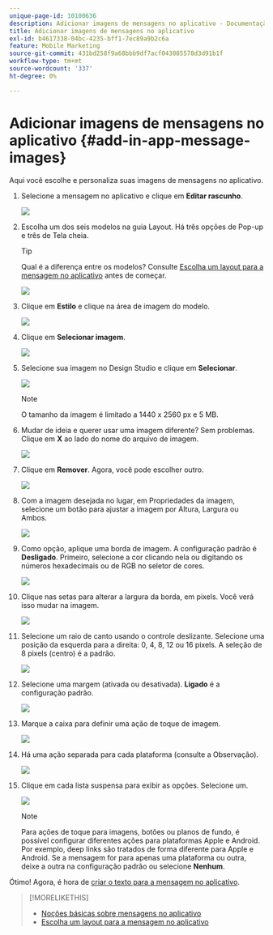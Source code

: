 ```yaml
---
unique-page-id: 10100636
description: Adicionar imagens de mensagens no aplicativo - Documentação do Marketo - Documentação do produto
title: Adicionar imagens de mensagens no aplicativo
exl-id: b4617338-04bc-4235-bff1-7ec89a9b2c6a
feature: Mobile Marketing
source-git-commit: 431bd258f9a68bbb9df7acf043085578d3d91b1f
workflow-type: tm+mt
source-wordcount: '337'
ht-degree: 0%

---
```


# Adicionar imagens de mensagens no aplicativo {#add-in-app-message-images}

Aqui você escolhe e personaliza suas imagens de mensagens no aplicativo.

1. Selecione a mensagem no aplicativo e clique em **Editar rascunho**.

   ![](assets/image2016-5-4-10-3a20-3a14.png)

1. Escolha um dos seis modelos na guia Layout. Há três opções de Pop-up e três de Tela cheia.

   >[!TIP]
   >
   >Qual é a diferença entre os modelos? Consulte [Escolha um layout para a mensagem no aplicativo](/help/marketo/product-docs/mobile-marketing/in-app-messages/creating-in-app-messages/choose-a-layout-for-your-in-app-message.md) antes de começar.

   ![](assets/image2016-5-4-10-3a21-3a33.png)

1. Clique em **Estilo** e clique na área de imagem do modelo.

   ![](assets/image2016-5-3-16-3a53-3a23.png)

1. Clique em **Selecionar imagem**.

   ![](assets/image2016-5-6-8-3a53-3a55.png)

1. Selecione sua imagem no Design Studio e clique em **Selecionar**.

   ![](assets/image2016-5-6-8-3a58-3a40.png)

   >[!NOTE]
   >
   >O tamanho da imagem é limitado a 1440 x 2560 px e 5 MB.

1. Mudar de ideia e querer usar uma imagem diferente? Sem problemas. Clique em **X** ao lado do nome do arquivo de imagem.

   ![](assets/image2016-5-6-9-3a0-3a16.png)

1. Clique em **Remover**. Agora, você pode escolher outro.

   ![](assets/image2016-5-6-9-3a1-3a3.png)

1. Com a imagem desejada no lugar, em Propriedades da imagem, selecione um botão para ajustar a imagem por Altura, Largura ou Ambos.

   ![](assets/image2016-5-6-9-3a4-3a47.png)

1. Como opção, aplique uma borda de imagem. A configuração padrão é **Desligado**. Primeiro, selecione a cor clicando nela ou digitando os números hexadecimais ou de RGB no seletor de cores.

   ![](assets/image2016-5-6-9-3a9-3a0.png)

1. Clique nas setas para alterar a largura da borda, em pixels. Você verá isso mudar na imagem.

   ![](assets/image2016-5-6-9-3a35-3a43.png)

1. Selecione um raio de canto usando o controle deslizante. Selecione uma posição da esquerda para a direita: 0, 4, 8, 12 ou 16 pixels. A seleção de 8 pixels (centro) é a padrão.

   ![](assets/image2016-5-6-9-3a39-3a28.png)

1. Selecione uma margem (ativada ou desativada). **Ligado** é a configuração padrão.

   ![](assets/image2016-5-6-9-3a42-3a15.png)

1. Marque a caixa para definir uma ação de toque de imagem.

   ![](assets/image2016-5-6-9-3a48-3a58.png)

1. Há uma ação separada para cada plataforma (consulte a Observação).

   ![](assets/image2016-5-6-9-3a50-3a15.png)

1. Clique em cada lista suspensa para exibir as opções. Selecione um.

   ![](assets/image2016-5-6-9-3a52-3a41.png)

   >[!NOTE]
   >
   >Para ações de toque para imagens, botões ou planos de fundo, é possível configurar diferentes ações para plataformas Apple e Android. Por exemplo, deep links são tratados de forma diferente para Apple e Android. Se a mensagem for para apenas uma plataforma ou outra, deixe a outra na configuração padrão ou selecione **Nenhum**.

Ótimo! Agora, é hora de [criar o texto para a mensagem no aplicativo](/help/marketo/product-docs/mobile-marketing/in-app-messages/creating-in-app-messages/create-in-app-message-text.md).

>[!MORELIKETHIS]
>
>* [Noções básicas sobre mensagens no aplicativo](/help/marketo/product-docs/mobile-marketing/in-app-messages/understanding-in-app-messages.md)
>* [Escolha um layout para a mensagem no aplicativo](/help/marketo/product-docs/mobile-marketing/in-app-messages/creating-in-app-messages/choose-a-layout-for-your-in-app-message.md)
